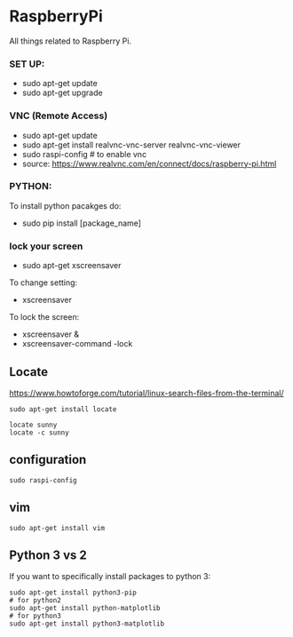 # RaspberryPi

All things related to Raspberry Pi. 

### SET UP: 
- sudo apt-get update
- sudo apt-get upgrade

### VNC (Remote Access)
- sudo apt-get update 
- sudo apt-get install realvnc-vnc-server realvnc-vnc-viewer
- sudo raspi-config # to enable vnc 
- source: https://www.realvnc.com/en/connect/docs/raspberry-pi.html

### PYTHON: 
To install python pacakges do:
- sudo pip install [package_name]

### lock your screen 
- sudo apt-get xscreensaver 

To change setting: 
- xscreensaver

To lock the screen: 
- xscreensaver &
- xscreensaver-command -lock


## Locate 

https://www.howtoforge.com/tutorial/linux-search-files-from-the-terminal/

```
sudo apt-get install locate

locate sunny
locate -c sunny
```

## configuration 

```
sudo raspi-config
```

## vim 

```
sudo apt-get install vim 
```

## Python 3 vs 2 

If you want to specifically install packages to python 3: 

```
sudo apt-get install python3-pip
# for python2 
sudo apt-get install python-matplotlib
# for python3 
sudo apt-get install python3-matplotlib
```
